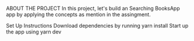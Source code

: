 ABOUT THE PROJECT
In this project, let's build an Searching BooksApp app by applying the concepts as mention in the assingment.

Set Up Instructions
Download dependencies by running yarn install
Start up the app using yarn dev